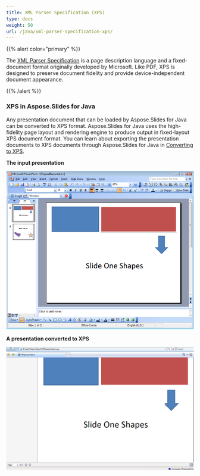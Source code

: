 ```yaml
---
title: XML Parser Specification (XPS)
type: docs
weight: 50
url: /java/xml-parser-specification-xps/
---
```


{{% alert color="primary" %}} 

The [XML Parser Specification](http://en.wikipedia.org/wiki/XML_Paper_Specification) is a page description language and a fixed-document format originally developed by Microsoft. Like PDF, XPS is designed to preserve document fidelity and provide device-independent document appearance. 

{{% /alert %}} 
### **XPS in Aspose.Slides for Java**
Any presentation document that can be loaded by Aspose.Slides for Java can be converted to XPS format. Aspose.Slides for Java uses the high-fidelity page layout and rendering engine to produce output in fixed-layout XPS document format.
You can learn about exporting the presentation documents to XPS documents through Aspose.Slides for Java in [Converting to XPS](/pages/createpage.action?spaceKey=slidesjava&title=Converting+to+XPS+File&linkCreation=true&fromPageId=9503199).

**The input presentation** 

![todo:image_alt_text](xml-parser-specification-xps_1.png)




**A presentation converted to XPS** 

![todo:image_alt_text](xml-parser-specification-xps_2.png)
